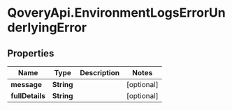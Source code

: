 # QoveryApi.EnvironmentLogsErrorUnderlyingError

## Properties

Name | Type | Description | Notes
------------ | ------------- | ------------- | -------------
**message** | **String** |  | [optional] 
**fullDetails** | **String** |  | [optional] 


